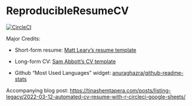 
<!-- README.md is generated from README.Rmd. Please edit that file -->

# ReproducibleResumeCV

<!-- badges: start -->

[![CircleCI](https://circleci.com/gh/TinasheMTapera/ReproducibleResumeCV/tree/main.svg?style=svg)](https://circleci.com/gh/TinasheMTapera/ReproducibleResumeCV/tree/main)
<!-- badges: end -->

Major Credits:

-   Short-form resume: [Matt Leary’s resume
    template](https://github.com/mleary/resume)

-   Long-form CV: [Sam Abbott’s CV
    template](https://github.com/seabbs/cv)

-   Github “Most Used Languages” widget:
    [anuraghazra/github-readme-stats](https://github.com/anuraghazra/github-readme-stats)

Accompanying blog post: https://tinashemtapera.com/posts/listing-legacy/2022-03-12-automated-cv-resume-with-r-circleci-google-sheets/

